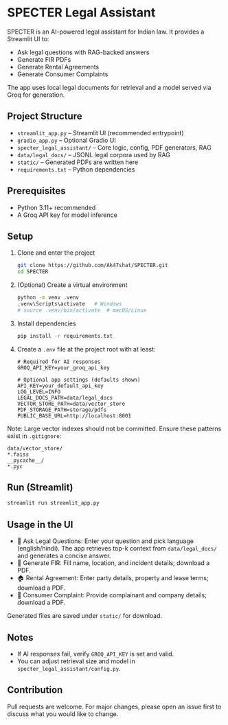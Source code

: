 # SPECTER Legal Assistant

SPECTER is an AI-powered legal assistant for Indian law. It provides a Streamlit UI to:

- Ask legal questions with RAG-backed answers
- Generate FIR PDFs
- Generate Rental Agreements
- Generate Consumer Complaints

The app uses local legal documents for retrieval and a model served via Groq for generation.

## Project Structure
- `streamlit_app.py` – Streamlit UI (recommended entrypoint)
- `gradio_app.py` – Optional Gradio UI
- `specter_legal_assistant/` – Core logic, config, PDF generators, RAG
- `data/legal_docs/` – JSONL legal corpora used by RAG
- `static/` – Generated PDFs are written here
- `requirements.txt` – Python dependencies

## Prerequisites
- Python 3.11+ recommended
- A Groq API key for model inference

## Setup
1. Clone and enter the project
   ```bash
   git clone https://github.com/Ak47shat/SPECTER.git
   cd SPECTER
   ```
2. (Optional) Create a virtual environment
   ```bash
   python -m venv .venv
   .venv\Scripts\activate   # Windows
   # source .venv/bin/activate  # macOS/Linux
   ```
3. Install dependencies
   ```bash
   pip install -r requirements.txt
   ```
4. Create a `.env` file at the project root with at least:
   ```env
   # Required for AI responses
   GROQ_API_KEY=your_groq_api_key

   # Optional app settings (defaults shown)
   API_KEY=your_default_api_key
   LOG_LEVEL=INFO
   LEGAL_DOCS_PATH=data/legal_docs
   VECTOR_STORE_PATH=data/vector_store
   PDF_STORAGE_PATH=storage/pdfs
   PUBLIC_BASE_URL=http://localhost:8001
   ```

Note: Large vector indexes should not be committed. Ensure these patterns exist in `.gitignore`:
```
data/vector_store/
*.faiss
__pycache__/
*.pyc
```

## Run (Streamlit)
```bash
streamlit run streamlit_app.py
```

## Usage in the UI
- 🤖 Ask Legal Questions: Enter your question and pick language (english/hindi). The app retrieves top-k context from `data/legal_docs/` and generates a concise answer.
- 📝 Generate FIR: Fill name, location, and incident details; download a PDF.
- 🏠 Rental Agreement: Enter party details, property and lease terms; download a PDF.
- 🛒 Consumer Complaint: Provide complainant and company details; download a PDF.

Generated files are saved under `static/` for download.


## Notes
- If AI responses fail, verify `GROQ_API_KEY` is set and valid.
- You can adjust retrieval size and model in `specter_legal_assistant/config.py`.

## Contribution
Pull requests are welcome. For major changes, please open an issue first to discuss what you would like to change.
